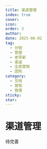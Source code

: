 ```yaml
---
title: 渠道管理
index: true
cover: 
icon: 
order: 3
author: 
date: 2025-06-02
tag:
  - 分销
  - 管理
  - 老带新
  - 渠道
  - 全民营销
  - 团购
category:
  - 文档
  - 营销
  - 管理
sticky: 
star: 
---
```


# 渠道管理

待完善
